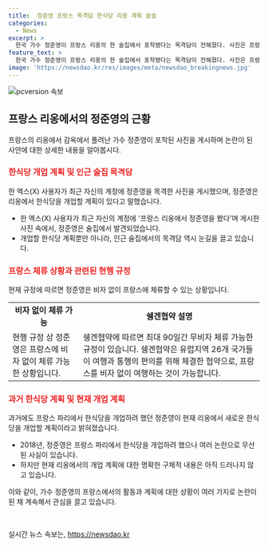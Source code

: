 ```yaml
---
title:  정준영 프랑스 목격담 한식당 리옹 계획 솔솔
categories:
  - News
excerpt: >
  한국 가수 정준영이 프랑스 리옹의 한 술집에서 포착됐다는 목격담이 전해졌다. 사진은 프랑스 리옹에서 정준영을 봤다며 게시됐으며, 이에 대한 논의가 쏟아지고 있다. 정준영은 근황을 알리며 리옹에 한 식당을 오픈할 계획이라고 밝혔다. 또한, 프랑스 체류는 비자 없이 가능하며, 이에 대한 설명도 함께 전해졌다. 현지 매체의 보도로 논란이 불거지고 있는 상황에서, 정준영은 2018년 파리에서 식당을 개업하려다가 논란으로 계획이 무산된 사실도 알려졌다.
feature_text: >
  한국 가수 정준영이 프랑스 리옹의 한 술집에서 포착됐다는 목격담이 전해졌다. 사진은 프랑스 리옹에서 정준영을 봤다며 게시됐으며, 이에 대한 논의가 쏟아지고 있다. 정준영은 근황을 알리며 리옹에 한 식당을 오픈할 계획이라고 밝혔다. 또한, 프랑스 체류는 비자 없이 가능하며, 이에 대한 설명도 함께 전해졌다. 현지 매체의 보도로 논란이 불거지고 있는 상황에서, 정준영은 2018년 파리에서 식당을 개업하려다가 논란으로 계획이 무산된 사실도 알려졌다.
image: 'https://newsdao.kr/res/images/meta/newsdao_breakingnews.jpg'
---
```


<p><img src="https://newsdao.kr/res/images/meta/newsdao_breakingnews.jpg" alt="pcversion 속보" /></p>

<h2 data-ke-size="size26">프랑스 리옹에서의 정준영의 근황</h2>

<p data-ke-size="size16">프랑스의 리옹에서 감옥에서 풀려난 가수 정준영이 포착된 사진을 게시하며 논란이 된 사안에 대한 상세한 내용을 알아봅시다.</p>

<h3><b><span style="color: #ee2323;">한식당 개업 계획 및 인근 술집 목격담</span></b></h3>

<p data-ke-size="size16">한 엑스(X) 사용자가 최근 자신의 계정에 정준영을 목격한 사진을 게시했으며, 정준영은 리옹에서 한식당을 개업할 계획이 있다고 말했습니다.</p>

<ul>
<li>한 엑스(X) 사용자가 최근 자신의 계정에 '프랑스 리옹에서 정준영을 봤다'며 게시한 사진 속에서, 정준영은 술집에서 발견되었습니다.</li>
<li>개업할 한식당 계획뿐만 아니라, 인근 술집에서의 목격담 역시 눈길을 끌고 있습니다.</li>
</ul>

<h3><b><span style="color: #ee2323;">프랑스 체류 상황과 관련된 현행 규정</span></b></h3>

<p data-ke-size="size16">현재 규정에 따르면 정준영은 비자 없이 프랑스에 체류할 수 있는 상황입니다.</p>

<table>
  <tr>
    <td style="text-align: center; height: 17px;"><b>비자 없이 체류 가능</b></td>
    <td style="text-align: center; height: 17px;"><b>쉥겐협약 설명</b></td>
  </tr>
  <tr>
    <td>현행 규정 상 정준영은 프랑스에 비자 없이 체류 가능한 상황입니다.</td>
    <td>쉥겐협약에 따르면 최대 90일간 무비자 체류 가능한 규정이 있습니다. 쉥겐협약은 유럽지역 26개 국가들이 여행과 통행의 편의를 위해 체결한 협약으로, 프랑스를 비자 없이 여행하는 것이 가능합니다.</td>
  </tr>
</table>

<h3><b><span style="color: #ee2323;">과거 한식당 계획 및 현재 개업 계획</span></b></h3>

<p data-ke-size="size16">과거에도 프랑스 파리에서 한식당을 개업하려 했던 정준영이 현재 리옹에서 새로운 한식당을 개업할 계획이라고 밝혀졌습니다.</p>

<ul>
<li>2018년, 정준영은 프랑스 파리에서 한식당을 개업하려 했으나 여러 논란으로 무산된 사실이 있습니다.</li>
<li>하지만 현재 리옹에서의 개업 계획에 대한 명확한 구체적 내용은 아직 드러나지 않고 있습니다.</li>
</ul>

<p data-ke-size="size16">이와 같이, 가수 정준영의 프랑스에서의 활동과 계획에 대한 상황이 여러 가지로 논란이 된 채 계속해서 관심을 끌고 있습니다.</p>

<p data-ke-size="size16">&nbsp;</p>
실시간 뉴스 속보는, <a href="https://newsdao.kr" rel="dofollow">https://newsdao.kr</a>


